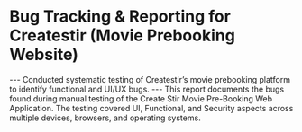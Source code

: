 # Bug Tracking & Reporting for Createstir (Movie Prebooking Website) 
--- Conducted systematic testing of Createstir’s movie prebooking platform to identify functional and UI/UX bugs.
--- This report documents the bugs found during manual testing of the Create Stir Movie Pre-Booking Web Application. The testing covered UI, Functional, and Security aspects across multiple devices, browsers, and operating systems.
